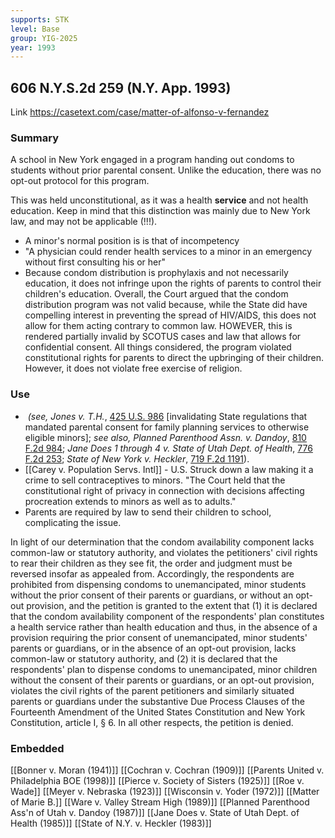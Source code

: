 ```yaml
---
supports: STK
level: Base
group: YIG-2025
year: 1993
---
```

## 606 N.Y.S.2d 259 (N.Y. App. 1993)

Link
https://casetext.com/case/matter-of-alfonso-v-fernandez
### Summary

A school in New York engaged in a program handing out condoms to students without prior parental consent. Unlike the education, there was no opt-out protocol for this program.

This was held unconstitutional, as it was a health **service** and not health education. Keep in mind that this distinction was mainly due to New York law, and may not be applicable (!!!).

- A minor's normal position is is that of incompetency
- "A physician could render health services to a minor in an emergency without first consulting his or her"
- Because condom distribution is prophylaxis and not necessarily education, it does not infringe upon the rights of parents to control their children's education.
Overall, the Court argued that the condom distribution program was not valid because, while the State did have compelling interest in preventing the spread of HIV/AIDS, this does not allow for them acting contrary to common law. HOWEVER, this is rendered partially invalid by SCOTUS cases and law that allows for confidential consent. All things considered, the program violated constitutional rights for parents to direct the upbringing of their children. However, it does not violate free exercise of religion. 
### Use
-  _(see, Jones v. T.H._, [425 U.S. 986](https://casetext.com/case/jones-v-judicial-district-court-wr-67404-01-texcrapp-5-23-2007) [invalidating State regulations that mandated parental consent for family planning services to otherwise eligible minors]; _see also, Planned Parenthood Assn. v. Dandoy_, [810 F.2d 984](https://casetext.com/case/planned-parenthood-assn-of-utah-v-dandoy); _Jane Does 1 through 4 v. State of Utah Dept. of Health_, [776 F.2d 253](https://casetext.com/case/jane-does-v-state-of-utah-dept-of-health); _State of New York v. Heckler_, [719 F.2d 1191](https://casetext.com/case/state-of-ny-v-heckler)).
- [[Carey v. Population Servs. Intl]] - U.S. Struck down a law making it a crime to sell contraceptives to minors. "The Court held that the constitutional right of privacy in connection with decisions affecting procreation extends to minors as well as to adults."
- Parents are required by law to send their children to school, complicating the issue. 

In light of our determination that the condom availability component lacks common-law or statutory authority, and violates the petitioners' civil rights to rear their children as they see fit, the order and judgment must be reversed insofar as appealed from. Accordingly, the respondents are prohibited from dispensing condoms to unemancipated, minor students without the prior consent of their parents or guardians, or without an opt-out provision, and the petition is granted to the extent that (1) it is declared that the condom availability component of the respondents' plan constitutes a health service rather than health education and thus, in the absence of a provision requiring the prior consent of unemancipated, minor students' parents or guardians, or in the absence of an opt-out provision, lacks common-law or statutory authority, and (2) it is declared that the respondents' plan to dispense condoms to unemancipated, minor children without the consent of their parents or guardians, or an opt-out provision, violates the civil rights of the parent petitioners and similarly situated parents or guardians under the substantive Due Process Clauses of the Fourteenth Amendment of the United States Constitution and New York Constitution, article I, § 6. In all other respects, the petition is denied.

### Embedded

[[Bonner v. Moran (1941)]]
[[Cochran v. Cochran (1909)]]
[[Parents United v. Philadelphia BOE (1998)]]
[[Pierce v. Society of Sisters (1925)]]
[[Roe v. Wade]]
[[Meyer v. Nebraska (1923)]]
[[Wisconsin v. Yoder (1972)]]
[[Matter of Marie B.]]
[[Ware v. Valley Stream High (1989)]]
[[Planned Parenthood Ass'n of Utah v. Dandoy (1987)]]
[[Jane Does v. State of Utah Dept. of Health (1985)]]
[[State of N.Y. v. Heckler (1983)]]